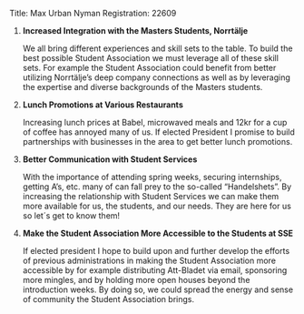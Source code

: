 Title: Max Urban Nyman
Registration: 22609

1.  **Increased Integration with the Masters Students, Norrtälje**

    We all bring different experiences and skill sets to the table. To build the best possible Student Association we must leverage all of these skill sets. For example the Student Association could benefit from better utilizing Norrtälje’s deep company connections as well as by leveraging the expertise and diverse backgrounds of the Masters students.

2.  **Lunch Promotions at Various Restaurants**

    Increasing lunch prices at Babel, microwaved meals and 12kr for a cup of coffee has annoyed many of us. If elected President I promise to build partnerships with businesses in the area to get better lunch promotions.

3.  **Better Communication with Student Services**

    With the importance of attending spring weeks, securing internships, getting A’s, etc. many of can fall prey to the so-called “Handelshets”.  By increasing the relationship with Student Services we can make them more available for us, the students, and our needs. They are here for us so let´s get to know them!

4.  **Make the Student Association More Accessible to the Students at SSE**

    If elected president I hope to build upon and further develop the efforts of previous administrations in making the Student Association more accessible by for example distributing Att-Bladet via email, sponsoring more mingles, and by holding more open houses beyond the introduction weeks. By doing so, we could spread the energy and sense of community the Student Association brings.
